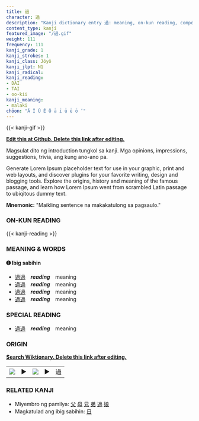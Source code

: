 ```yaml
---
title: 過
character: 過
description: "Kanji dictionary entry 過: meaning, on-kun reading, compounds, origin, related kanji"
content_type: kanji
featured_image: "/過.gif"
weight: 111
frequency: 111
kanji_grade: 1
kanji_strokes: 1
kanji_class: Jōyō
kanji_jlpt: N1
kanji_radical: 
kanji_reading: 
- DAI
- TAI
- oo-kii
kanji_meaning:
- malaki
chōon: "Ā Ī Ū Ē Ō ā ī ū ē ō ’"
---
```

[//]: # (Don't edit the line below. Kanji animated GIF code is automatically generated.)
{{< kanji-gif >}}

[//]: # (Edit below this line.)

**[Edit this at Github. Delete this link after editing.](https://github.com/tim0g/tim/tree/main/content/kanji/過/index.md)**

Magsulat dito ng introduction tungkol sa kanji. Mga opinions, impressions, suggestions, trivia, ang kung ano-ano pa.

Generate Lorem Ipsum placeholder text for use in your graphic, print and web layouts, and discover plugins for your favorite writing, design and blogging tools. Explore the origins, history and meaning of the famous passage, and learn how Lorem Ipsum went from scrambled Latin passage to ubiqitous dummy text.
 
**Mnemonic:** "Maikling sentence na makakatulong sa pagsaulo."

### ON-KUN READING

[//]: # (Don't edit the line below. ON-KUN READING code is automatically generated.)
{{< kanji-reading >}}

### MEANING & WORDS

#### ➊ **Ibig sabihin**
  - [過](../過)[過](../過)　***reading***　meaning
  - [過](../過)[過](../過)　***reading***　meaning
  - [過](../過)[過](../過)　***reading***　meaning
  - [過](../過)[過](../過)　***reading***　meaning

### SPECIAL READING
  - [過](../過)[過](../過)　***reading***　meaning

### ORIGIN

**[Search Wiktionary. Delete this link after editing.](https://wiktionary.org/wiki/過)**
<table class="kanji-table"><tr><td>
<img src="60px-過-bronze.svg.png">
</td><td>▶</td><td>
<img src="60px-過-oracle.svg.png">
</td><td>▶</td>
<td class="kanji-origin">過</td>
</tr></table>

### RELATED KANJI
- Miyembro ng pamilya: [父](../父) [母](../母) [兄](../兄) [弟](../弟) [過](../過) [娘](../娘)
- Magkatulad ang ibig sabihin: [日](../日)
